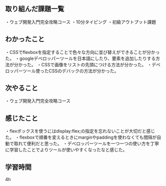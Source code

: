 ## 取り組んだ課題一覧
・ウェブ開発入門完全攻略コース
・10分タイピング
・初級アウトプット課題
## わかったこと
・CSSでflexboxを指定することで色々な方向に並び替えができることが分かった。
・googleデベロッパーツールを日本語にしたり、要素を追加したりする方法が分かった。
・CSSで画像をリストの先頭につける方法が分かった。
・デベロッパーツール使ったCSSのデバックの方法が分かった。

## 次やること
・ウェブ開発入門完全攻略コース

## 感じたこと
・flexボックスを使うにはdisplay:flex;の指定を忘れないことが大切だと感じた。
・flexboxで順番を変えるときにmarginやpaddingを使わなくても間隔が自動で取れて便利だと思った。
・デべロッパーツールを一つ一つの使い方を丁寧に学習したことでよりツールが使いやすくなったなと感じた。

## 学習時間
4h
